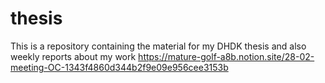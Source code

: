 # thesis
This is a repository containing the material for my DHDK thesis and also weekly reports about my work
https://mature-golf-a8b.notion.site/28-02-meeting-OC-1343f4860d344b2f9e09e956cee3153b
